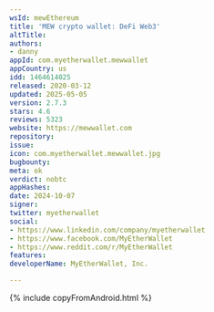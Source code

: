 ```yaml
---
wsId: mewEthereum
title: 'MEW crypto wallet: DeFi Web3'
altTitle: 
authors:
- danny
appId: com.myetherwallet.mewwallet
appCountry: us
idd: 1464614025
released: 2020-03-12
updated: 2025-05-05
version: 2.7.3
stars: 4.6
reviews: 5323
website: https://mewwallet.com
repository: 
issue: 
icon: com.myetherwallet.mewwallet.jpg
bugbounty: 
meta: ok
verdict: nobtc
appHashes: 
date: 2024-10-07
signer: 
twitter: myetherwallet
social:
- https://www.linkedin.com/company/myetherwallet
- https://www.facebook.com/MyEtherWallet
- https://www.reddit.com/r/MyEtherWallet
features: 
developerName: MyEtherWallet, Inc.

---
```


{% include copyFromAndroid.html %}
